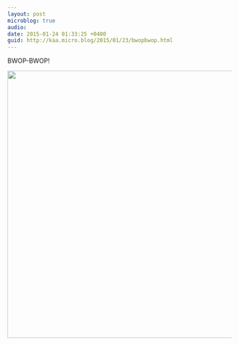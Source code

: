 ```yaml
---
layout: post
microblog: true
audio: 
date: 2015-01-24 01:33:25 +0400
guid: http://kaa.micro.blog/2015/01/23/bwopbwop.html
---
```

BWOP-BWOP!

<img src="https://www.kaa.bz/uploads/2018/6daead0b46.jpg" width="600" height="600" />

